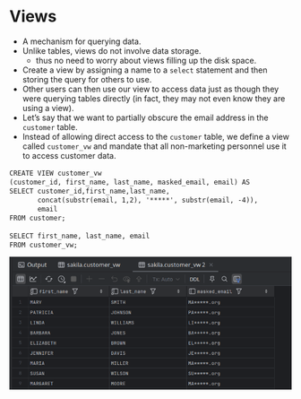 # Views

- A mechanism for querying data.
- Unlike tables, views do not involve data storage.
  - thus no need to worry about views filling up the disk space.
- Create a view by assigning a name to a `select` statement and then storing the query for others to use.
- Other users can then use our view to access data just as though they were querying tables directly (in fact, they may not even know they are using a view).
- Let’s say that we want to partially obscure the email address in the `customer` table.
- Instead of allowing direct access to the `customer` table, we define a view called `customer_vw` and mandate that all non-marketing personnel use it to access customer data.

```mysql
CREATE VIEW customer_vw
(customer_id, first_name, last_name, masked_email, email) AS
SELECT customer_id,first_name,last_name,
       concat(substr(email, 1,2), '*****', substr(email, -4)),
       email
FROM customer;

SELECT first_name, last_name, email
FROM customer_vw;
```

![1.Views_Result](Imgs/1.Views_Result.png)